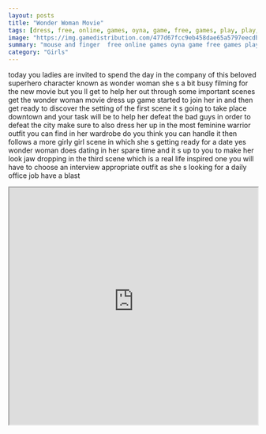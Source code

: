 ```yaml
---
layout: posts
title: "Wonder Woman Movie"
tags: [dress, free, online, games, oyna, game, free, games, play, play, games]
image: "https://img.gamedistribution.com/477d67fcc9eb458dae65a5797eecdb45.jpg"
summary: "mouse and finger  free online games oyna game free games play play games"
category: "Girls"
---
```


today you ladies are invited to spend the day in the company of this beloved superhero character known as wonder woman she s a bit busy filming for the new movie but you ll get to help her out through some important scenes get the wonder woman movie dress up game started to join her in and then get ready to discover the setting of the first scene it s going to take place downtown and your task will be to help her defeat the bad guys in order to defeat the city make sure to also dress her up in the most feminine warrior outfit you can find in her wardrobe do you think you can handle it then follows a more girly girl scene in which she s getting ready for a date yes wonder woman does dating in her spare time and it s up to you to make her look jaw dropping in the third scene which is a real life inspired one you will have to choose an interview appropriate outfit as she s looking for a daily office job have a blast

<iframe width="100%" height="480px;" src="https://html5.gamedistribution.com/477d67fcc9eb458dae65a5797eecdb45/"></iframe>